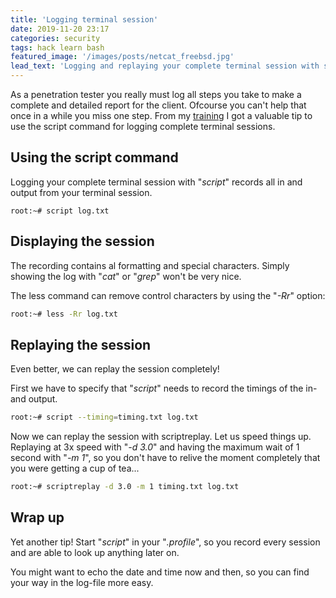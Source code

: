 ```yaml
---
title: 'Logging terminal session'
date: 2019-11-20 23:17
categories: security
tags: hack learn bash
featured_image: '/images/posts/netcat_freebsd.jpg'
lead_text: 'Logging and replaying your complete terminal session with script'
---
```


As a penetration tester you really must log all steps you take to make a
complete and detailed report for the client. Ofcourse you can't help that
once in a while you miss one step. From my [training](/posts/security/2019/11/18/pwk-live-course/)
I got a valuable tip to use the script command for logging complete terminal 
sessions.

## Using the script command
Logging your complete terminal session with "_script_" records all in and
output from your terminal session.

```
root:~# script log.txt
```

## Displaying the session
The recording contains al formatting and special characters. Simply showing
the log with "_cat_" or "_grep_" won't be very nice.

The less command can remove control characters by using the "_-Rr_"
option: 

```bash
root:~# less -Rr log.txt
```

## Replaying the session
Even better, we can replay the session completely!

First we have to specify that "_script_" needs to record the timings of the
in- and output.

```bash
root:~# script --timing=timing.txt log.txt
```

Now we can replay the session with scriptreplay. Let us speed things up. 
Replaying at 3x speed with "_-d 3.0_" and having the maximum wait of 1 second
with "_-m 1_", so you don't have to relive the moment completely that you were
getting a cup of tea...

```bash
root:~# scriptreplay -d 3.0 -m 1 timing.txt log.txt
```

## Wrap up
Yet another tip! Start "_script_" in your "_.profile_", so you record every session
and are able to look up anything later on. 

You might want to echo the date and time now and then, so you can find your way
in the log-file more easy.


